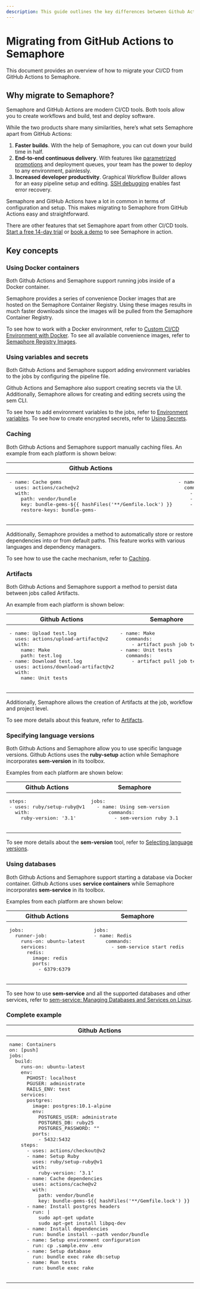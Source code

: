 ```yaml
---
description: This guide outlines the key differences between Github Actions and Semaphore 2.0 and provides you with a direction to migrate to Semaphore 2.0.
---
```


# Migrating from GitHub Actions to Semaphore

This document provides an overview of how to migrate your CI/CD from GitHub Actions to Semaphore.

## Why migrate to Semaphore?

Semaphore and GitHub Actions are modern CI/CD tools. Both tools allow you to create workflows and build, test and deploy software. 

While the two products share many similarities, here’s what sets Semaphore apart from GitHub Actions:

1. **Faster builds**. With the help of Semaphore, you can cut down your build time in half.
2. **End-to-end continuous delivery**. With features like [parametrized promotions][parametrized-promotions] and deployment queues, 
your team has the power to deploy to any environment, painlessly.
3. **Increased developer productivity**. Graphical Workflow Builder allows for an easy pipeline setup and editing. 
[SSH debugging][ssh-session] enables fast error recovery.

Semaphore and GitHub Actions have a lot in common in terms of configuration and setup. 
This makes migrating to Semaphore from GitHub Actions easy and straightforward.

There are other features that set Semaphore apart from other CI/CD tools. 
[Start a free 14-day trial][trial] or [book a demo][book-demo] to see Semaphore in action.

## Key concepts

### Using Docker containers

Both Github Actions and Semaphore support running jobs inside of a Docker container. 

Semaphore provides a series of convenience Docker images that are hosted on the Semaphore Container Registry. 
Using these images results in much faster downloads since the images will be pulled from the Semaphore Container Registry.

To see how to work with a Docker environment, refer to [Custom CI/CD Environment with Docker][custom-cicd-docker].
To see all available convenience images, refer to [Semaphore Registry Images][semaphore-registry-images].

### Using variables and secrets

Both Github Actions and Semaphore support adding environment variables to the jobs by configuring the pipeline file. 

Github Actions and Semaphore also support creating secrets via the UI. 
Additionally, Semaphore allows for creating and editing secrets using the sem CLI.

To see how to add environment variables to the jobs, refer to [Environment variables][environment-variables]. 
To see how to create encrypted secrets, refer to [Using Secrets][secrets].

### Caching

Both Github Actions and Semaphore support manually caching files. 
An example from each platform is shown below:


<table>
  <thead>
    <tr>
      <th>Github Actions</th>
      <th>Semaphore</th>
    </tr>
  </thead>
  <tbody>
    <tr>
      <td valign="top">
        <pre lang=yaml>
- name: Cache gems
  uses: actions/cache@v2
  with:
    path: vendor/bundle
    key: bundle-gems-${{ hashFiles('**/Gemfile.lock') }}
    restore-keys: bundle-gems-
    </pre>
      </td>
      <td valign="top">
        <pre lang=yaml>
- name: Cache gems
  commands:
    - cache restore bundle-gems-$(checksum Gemfile.lock)
    - bundle install --deployment --path vendor/bundle
    - cache store bundle-gems-$(checksum Gemfile.lock) vendor/bundle
      </td>
    </tr>
  </tbody>
  </table>
  
Additionally, Semaphore provides a method to automatically store or restore dependencies into or from default paths. 
This feature works with various languages and dependency managers.

To see how to use the cache mechanism, refer to [Caching][caching].

### Artifacts

Both Github Actions and Semaphore support a method to persist data between jobs called Artifacts. 

An example from each platform is shown below:

<table>
  <thead>
    <tr>
      <th>Github Actions</th>
      <th>Semaphore</th>
    </tr>
  </thead>
  <tbody>
    <tr>
      <td valign="top">
        <pre lang=yaml>
- name: Upload test.log
  uses: actions/upload-artifact@v2
  with:
    name: Make
    path: test.log
- name: Download test.log
  uses: actions/download-artifact@v2
  with:
    name: Unit tests
    </pre>
      </td>
      <td valign="top">
        <pre lang=yaml>
- name: Make
  commands:
    - artifact push job test.log
- name: Unit tests
  commands:
    - artifact pull job test.log
    </pre>
      </td>
    </tr>
  </tbody>
  </table>

Additionally, Semaphore allows the creation of Artifacts at the job, workflow and project level.

To see more details about this feature, refer to [Artifacts][artifacts].

### Specifying language versions

Both Github Actions and Semaphore allow you to use specific language versions. 
Github Actions uses the **ruby-setup** action while Semaphore incorporates **sem-version** in its toolbox. 

Examples from each platform are shown below:

<table>
  <thead>
    <tr>
      <th>Github Actions</th>
      <th>Semaphore</th>
    </tr>
  </thead>
  <tbody>
    <tr>
      <td valign="top">
        <pre lang=yaml>
steps:
- uses: ruby/setup-ruby@v1
  with:
    ruby-version: '3.1'
    </pre>
      </td>
      <td valign="top">
        <pre lang=yaml>
jobs:
  - name: Using sem-version
      commands:
        - sem-version ruby 3.1
    </pre>
      </td>
    </tr>
  </tbody>
  </table>
  
To see more details about the **sem-version** tool, refer to [Selecting language versions][language-versions].

### Using databases

Both Github Actions and Semaphore support starting a database via Docker container. 
Github Actions uses **service containers** while Semaphore incorporates **sem-service** in its toolbox.

Examples from each platform are shown below:

<table>
  <thead>
    <tr>
      <th>Github Actions</th>
      <th>Semaphore</th>
    </tr>
  </thead>
  <tbody>
    <tr>
      <td valign="top">
        <pre lang=yaml>
jobs:
  runner-job:
    runs-on: ubuntu-latest
    services:
      redis:
        image: redis
        ports:
          - 6379:6379
    </pre>
      </td>
      <td valign="top">
        <pre lang=yaml>
 jobs:
 - name: Redis
     commands:
       - sem-service start redis
    </pre>
      </td>
    </tr>
  </tbody>
  </table>
  
To see how to use **sem-service** and all the supported databases and other services, 
refer to [sem-service: Managing Databases and Services on Linux][sem-service].

### Complete example

<table>
  <thead>
    <tr>
      <th>Github Actions</th>
      <th>Semaphore</th>
    </tr>
  </thead>
  <tbody>
    <tr>
      <td valign="top">
        <pre lang=yaml>
name: Containers
on: [push]
jobs:
  build:
    runs-on: ubuntu-latest
    env:
      PGHOST: localhost
      PGUSER: administrate
      RAILS_ENV: test
    services:
      postgres:
        image: postgres:10.1-alpine
        env:
          POSTGRES_USER: administrate
          POSTGRES_DB: ruby25
          POSTGRES_PASSWORD: ""
        ports:
          - 5432:5432
    steps:
      - uses: actions/checkout@v2
      - name: Setup Ruby
        uses: ruby/setup-ruby@v1
        with:
          ruby-version: ‘3.1’
      - name: Cache dependencies
        uses: actions/cache@v2
        with:
          path: vendor/bundle
          key: bundle-gems-${{ hashFiles('**/Gemfile.lock') }}
      - name: Install postgres headers
        run: |
          sudo apt-get update
          sudo apt-get install libpq-dev
      - name: Install dependencies
        run: bundle install --path vendor/bundle
      - name: Setup environment configuration
        run: cp .sample.env .env
      - name: Setup database
        run: bundle exec rake db:setup
      - name: Run tests
        run: bundle exec rake
    </pre>
      </td>
      <td valign="top">
        <pre lang=yaml>
version: v1.0
name: Example pipeline
agent:
  machine:
    type: e1-standard-2
    os_image: ubuntu2004
blocks:
  - name: Setup
    task:        
      jobs:
        - name: Bundle
          commands:
            - checkout
            - cache restore
            - sem-version ruby 3.1
            - sem-service start postgres 10
            - sudo apt-get update
            - sudo apt-get install libpq-dev
            - bundle install --path vendor/bundle
            - cp .sample.env .env
            - bundle exec rake db:setup
            - bundle exec rake
    </pre>
      </td>
    </tr>
  </tbody>
  </table>
  
  
  
        
[parametrized-promotions]: ../essentials/deploying-with-promotions.md
[ssh-session]: ../essentials/debugging-with-ssh-access.md
[trial]: https://id.semaphoreci.com/
[book-demo]: https://semaphoreci.com/product/schedule-demo
[custom-cicd-docker]: ../ci-cd-environment/custom-ci-cd-environment-with-docker.md
[semaphore-registry-images]: ../ci-cd-environment/semaphore-registry-images.md
[environment-variables]: ../essentials/environment-variables.md
[secrets]: ../essentials/using-secrets.md
[caching]: ../essentials/caching-dependencies-and-directories.md
[artifacts]: ../essentials/artifacts.md
[language-versions]: ../ci-cd-environment/sem-version-managing-language-versions-on-linux.md
[sem-service]: ../ci-cd-environment/sem-service-managing-databases-and-services-on-linux.md
